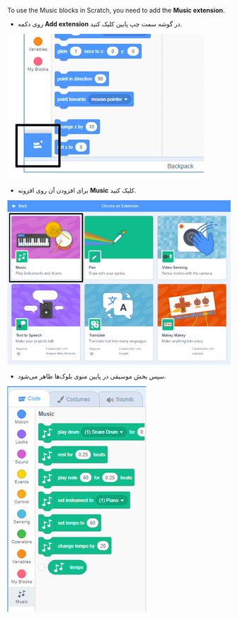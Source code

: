 To use the Music blocks in Scratch, you need to add the **Music extension**.

+ روی دکمه **Add extension** در گوشه سمت چپ پایین کلیک کنید.

![دکمه‌ی اضافه کردن افزونه مشخص شده](images/add-extension-annotated.png)

+ برای افزودن آن روی افزونه **Music** کلیک کنید.

![music extension highlighted](images/click-music-annotated.png)

+ سپس بخش موسیقی در پایین منوی بلوک‌ها ظاهر می‌شود.

![music extension blocks](images/music-extension-blocks.png)